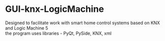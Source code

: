 # GUI-knx-LogicMachine
Designed to facilitate work with smart home control 
systems based on KNX and Logic Machine 5            
the program uses libraries - PyQt, PySide, KNX, xml 
